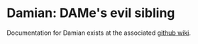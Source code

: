 # Damian: DAMe's evil sibling

Documentation for Damian exists at the associated [github wiki](https://github.com/shyamsg/Damian/wiki).
